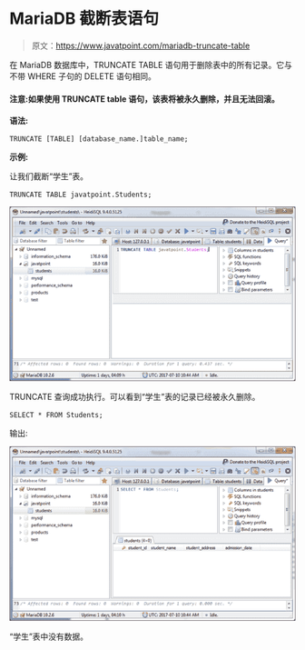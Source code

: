 # MariaDB 截断表语句

> 原文：<https://www.javatpoint.com/mariadb-truncate-table>

在 MariaDB 数据库中，TRUNCATE TABLE 语句用于删除表中的所有记录。它与不带 WHERE 子句的 DELETE 语句相同。

#### 注意:如果使用 TRUNCATE table 语句，该表将被永久删除，并且无法回滚。

**语法:**

```
TRUNCATE [TABLE] [database_name.]table_name; 

```

**示例:**

让我们截断“学生”表。

```
TRUNCATE TABLE javatpoint.Students; 

```

![Mariadb Truncate table statement 1](img/3f90f8ac39dbdd5dfa0eeb75e14f38cc.png)

TRUNCATE 查询成功执行。可以看到“学生”表的记录已经被永久删除。

```
SELECT * FROM Students; 

```

输出:

![Mariadb Truncate table statement 2](img/0970b38bab13f5c05709367010ebef61.png)

“学生”表中没有数据。